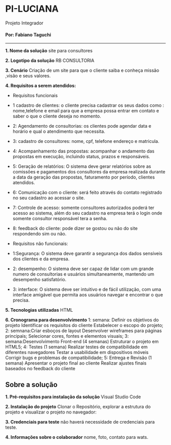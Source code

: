 # PI-LUCIANA
 Projeto Integrador
#### Por: Fabiano Taguchi
___

**1. Nome da solução**
site para consultores

**2. Logotipo da solução**
RB CONSULTORIA
   
**3. Cenário**
Criação de um site para que o cliente saiba e conheça missão ,visão e seus valores.
   
**4. Requisitos a serem atendidos:**
* Requisitos funcionais
* 1 cadastro de clientes: o cliente precisa cadastrar os seus dados como : nome,telefone e email para que a empresa possa entrar em contato e saber o que o cliente deseja no momento.
* 2: Agendamento de consultorias: os clientes pode agendar data e horário e qual o atendimento que necessita.
* 3: cadastro de consultores: nome, cpf, telefone endereço e matricula.
* 4: Acompanhamento das propostas: acompanhar o andamento das propostas em execução, incluindo status, prazos e responsáveis.
* 5: Geração de relatórios: O sistema deve gerar relatórios sobre as comissões e pagamentos dos consultores da empresa realizada durante a data da geração das propostas, faturamento por período, clientes atendidos.
* 6: Comunicação com o cliente: será feito através do contato registrado no seu cadastro ao acessar o site.
* 7: Controle de acesso: somente consultores autorizados poderá ter acesso ao sistema, além do seu cadastro na empresa terá o login onde somente consultor responsável tera a senha.
* 8: feedback do cliente: pode dizer se gostou ou não do site respondendo sim ou não.
   
* Requisitos não funcionais:
* 1:Segurança: O sistema deve garantir a segurança dos dados sensíveis dos clientes e da empresa.
* 2: desempenho: O sistema deve ser capaz de lidar com um grande numero de consultorias e usuários simultaneamente, mantendo um desempenho satisfatório.
* 3: interface: O sistema deve ser intuitivo e de fácil utilização, com uma interface amigável que permita aos usuários navegar e encontrar o que precisa.
  
**5. Tecnologias utilizadas**
HTML

**6. Cronograma para desenvolvimento**
1: semana:
Definir os objetivos do projeto
Identificar os requisitos do cliente
Estabelecer o escopo do projeto;
2: semnana:Criar esboços de layout
Desenvolver wireframes para páginas principais;
Selecionar cores, fontes e elementos visuais;
3: semana:Desenvolvimento Front-end (4 semanas)
Estruturar o projeto em HTML5;
4: Testes (1 semana)
Realizar testes de compatibilidade em diferentes navegadores
Testar a usabilidade em dispositivos móveis
Corrigir bugs e problemas de compatibilidade;
5: Entrega e Revisão (1 semana)
Apresentar o projeto final ao cliente
Realizar ajustes finais baseados no feedback do cliente



## Sobre a solução
**1. Pré-requisitos para instalação da solução**
Visual Studio Code

**2. Instalação do projeto**
Clonar o Repositório, explorar a estrutura do projeto e visualizar o projeto no navegador:

**3. Credenciais para teste**
 não haverá necessidade de credenciais para teste.

**4. Informações sobre o colaborador**
nome, foto, contato para wats.
